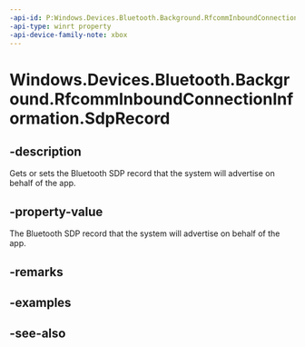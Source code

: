 ```yaml
---
-api-id: P:Windows.Devices.Bluetooth.Background.RfcommInboundConnectionInformation.SdpRecord
-api-type: winrt property
-api-device-family-note: xbox
---
```


<!-- Property syntax
public Windows.Storage.Streams.IBuffer SdpRecord { get;  set; }
-->

# Windows.Devices.Bluetooth.Background.RfcommInboundConnectionInformation.SdpRecord

## -description
Gets or sets the Bluetooth SDP record that the system will advertise on behalf of the app.

## -property-value
The Bluetooth SDP record that the system will advertise on behalf of the app.

## -remarks

## -examples

## -see-also
